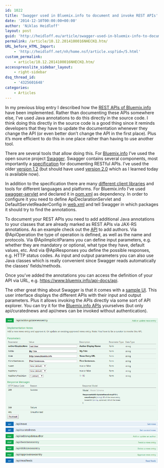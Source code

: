 ```yaml
---
id: 1022
title: 'Swagger used in Bluemix.info to document and invoke REST APIs'
date: '2014-12-10T00:00:00+00:00'
author: 'Niklas Heidloff'
layout: post
guid: 'http://heidloff.eu/article/swagger-used-in-bluemix-info-to-document-and-invoke-rest-apis/'
permalink: /article/10.12.2014100016NHECKQ.htm/
URL_before_HTML_Import:
    - 'http://heidloff.net/nh/home.nsf/article.xsp?id=/5.html'
custom_permalink:
    - article/10.12.2014100016NHECKQ.htm/
accesspresslite_sidebar_layout:
    - right-sidebar
dsq_thread_id:
    - '4325601648'
categories:
    - Articles
---
```


 In my previous blog entry I described how the [REST APIs of Bluemix.info](http://heidloff.net/nh/home.nsf/article.xsp?id=09.12.2014113941NHEEHV.htm) have been implemented. Rather than documenting these APIs somewhere else, I’ve used Java annotations to do this directly in the source code. I think doing this directly in the source code is a good thing since it reminds developers that they have to update the documentation whenever they change the API (or even better don’t change the API in the first place). Plus it’s more efficient to do this in one place rather than having to use another tool.

 There are several tools that allow doing this. For [Bluemix.info](http://bluemix.info/) I’ve used the open source project [Swagger](http://swagger.io/). Swagger contains several components, most importantly a [specification](https://github.com/swagger-api/swagger-spec) for documenting RESTful APIs. I’ve used the older [version 1.2](https://github.com/swagger-api/swagger-spec/blob/master/versions/1.2.md) (but should have used [version 2.0](https://github.com/swagger-api/swagger-spec/blob/master/versions/2.0.md) which as I learned today is available now).

 In addition to the specification there are many [different client libraries](https://github.com/swagger-api/swagger-spec#additional-libraries) and tools for different languages and platforms. For Bluemix.info I’ve used [swagger-servlet](https://github.com/swagger-api/swagger-core/tree/master/modules/swagger-servlet) and declared it in [pom.xml](https://github.com/IBM-Bluemix/news-aggregator/blob/master/pom.xml) as dependency. In order to configure it you need to define ApiDeclarationServlet and DefaultServletReaderConfig in [web.xml](https://github.com/IBM-Bluemix/news-aggregator/blob/master/src/main/webapp/WEB-INF/web.xml) and tell Swagger in which packages it should try to find the annotations.

 To document your REST APIs you need to add additional Java annotations to your classes that are already marked as REST APIs via JAX-RS annotations. As an example check out the [API](https://github.com/IBM-Bluemix/news-aggregator/blob/master/src/main/java/net/bluemix/newsaggregator/api/RestAPIAddOrUpdatePersonForm.java) to add authors. Via @ApiOperation the type of operation is defined, as well as the name and protocols. Via @ApiImplicitParams you can define input parameters, e.g. whether they are mandatory or optional, what type they have, default values, etc. And via @ApiResponses you define the possible responses, e.g. HTTP status codes. As input and output parameters you can also use Java classes which is really convenient since Swagger reads automatically the classes’ fields/methods.

 Once you’ve added the annotations you can access the definition of your API via URL, e.g. <https://www.bluemix.info/api-docs/api>.

 The other great thing about Swagger is that it comes with a [sample UI](https://github.com/swagger-api/swagger-ui). This user interface displays the different APIs with their input and output parameters. Plus it allows invoking the APIs directly via some sort of API explorer. You can try it for the [Bluemix.info APIs](https://www.bluemix.info/swagger/index.html#!/api) yourselves (but only api/curatednews and api/news can be invoked without authentication).

![image](/assets/img/2014/12/bluemixinfoswagger.png)